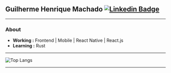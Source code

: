 ## Guilherme Henrique Machado [![Linkedin Badge](https://img.shields.io/badge/-Guilherme_Henrique-blue?style=flat-square&logo=Linkedin&logoColor=white&link=https://www.linkedin.com/in/wwwjsw/)](https://www.linkedin.com/in/wwwjsw/) 

---------------------------------------------------------------------------------------------------------------------------------------------------------------------------------
### About
-  **Working :** Frontend | Mobile | React Native | React.js
-  **Learning :** Rust

---------------------------------------------------------------------------------------------------------------------------------------------------------------------------------
![Top Langs](https://github-readme-stats.vercel.app/api/top-langs/?username=wwwjsw&hide_progress=false&hide=html,css,php)

---------------------------------------------------------------------------------------------------------------------------------------------------------------------------------
